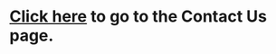 <html lang="en">
<head>
    <meta charset="UTF-8">
    <meta http-equiv="X-UA-Compatible" content="IE=edge">
    <meta name="viewport" content="width=device-width, initial-scale=1.0">
    <link rel="stylesheet" href="style_index.css">
    <link rel="icon" type="icon" href="https://i.ibb.co/F8mphfj/chadbarik.png">
</head>
<body>
    <h1><a href="Contact Us.html">Click here</a> to go to the Contact Us page.</h1>
</body>
</html>
